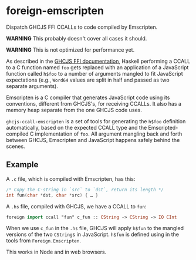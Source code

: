 # foreign-emscripten

Dispatch GHCJS FFI CCALLs to code compiled by Emscripten.

__WARNING__ This probably doesn't cover all cases it should.

__WARNING__ This is not optimized for performance yet.

As described in the [GHCJS FFI documentation](https://github.com/ghcjs/ghcjs/blob/master/doc/foreign-function-interface.md),
Haskell performing a CCALL to a C function named `foo` gets
replaced with an application of a JavaScript function called `h$foo` to
a number of arguments mangled to fit JavaScript expectations (e.g., `Word64`
values are split in half and passed as two separate arguments).

Emscripten is a C compiler that generates JavaScript code using its
conventions, different from GHCJS's, for receiving CCALLs. It also has a memory
heap separate from the one GHCJS code uses.

`ghcjs-ccall-emscripten` is a set of tools for generating the `h$foo` definition
automatically, based on the expected CCALL type and the Emscripted-compiled C
implementation of `foo`. All argument mangling back and forth between GHCJS,
Emscripten and JavaScript happens safely behind the scenes.

## Example

A `.c` file, which is compiled with Emscripten, has this:

```c
/* Copy the C-string in `src` to `dst`, return its length */
int fun(char *dst, char *src) { … }
```

A `.hs` file, compiled with GHCJS, we have a CCALL to `fun`:

```haskell
foreign import ccall "fun" c_fun :: CString -> CString -> IO CInt
```

When we use `c_fun` in the `.hs` file, GHCJS will apply `h$fun` to the mangled
versions of the two `CString`s in JavaScript. `h$fun` is defined using
in the tools from `Foreign.Emscripten`.

This works in Node and in web browsers.


